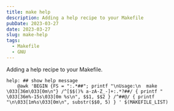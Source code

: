 ```yaml
---
title: make help
description: Adding a help recipe to your Makefile
pubDate: 2023-03-27
date: 2023-03-27
slug: make-help
tags:
  - Makefile
  - GNU
---
```

Adding a help recipe to your Makefile.

```make
help: ## show help message
	@awk 'BEGIN {FS = ":.*##"; printf "\nUsage:\n  make \033[36m\033[0m\n"} /^[$$()% a-zA-Z_-]+:.*?##/ { printf "  \033[36m%-15s\033[0m %s\n", $$1, $$2 } /^##@/ { printf "\n\033[1m%s\033[0m\n", substr($$0, 5) } ' $(MAKEFILE_LIST)
```
